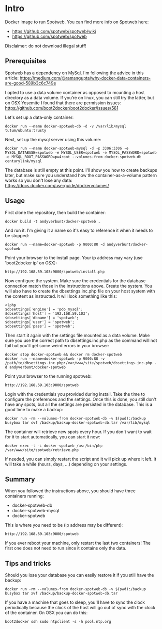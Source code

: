 # Intro

Docker image to run Spotweb. You can find more info on Spotweb here:

* https://github.com/spotweb/spotweb/wiki
* https://github.com/spotweb/spotweb

Disclaimer: do not download illegal stuff!

## Prerequisites

Spotweb has a dependency on MySql. I'm following the advice in this article: https://medium.com/@ramangupta/why-docker-data-containers-are-good-589b3c6c749e

I opted to use a data volume container as opposed to mounting a host directory as a data volume. If you're on linux, you can still try the latter, but on OSX Yosemite I found that there are permission issues: https://github.com/boot2docker/boot2docker/issues/581

Let's set up a data-only container:

    docker run --name docker-spotweb-db -d -v /var/lib/mysql tutum/ubuntu:trusty

Next, set up the mysql server using this volume:

    docker run --name docker-spotweb-mysql -d -p 3306:3306 -e MYSQL_DATABASE=spotweb -e MYSQL_USER=spotweb -e MYSQL_PASSWORD=spotweb -e MYSQL_ROOT_PASSWORD=pw4root --volumes-from docker-spotweb-db centurylink/mysql


The database is still empty at this point. I'll show you how to create backups later, but make sure you understand how the container-as-a-volume pattern works so you don't lose any data: https://docs.docker.com/userguide/dockervolumes/


## Usage

First clone the repository, then build the container:

    docker build -t andyverbunt/docker-spotweb .

And run it. I'm giving it a name so it's easy to reference it when it needs to be stopped:

    docker run --name=docker-spotweb -p 9000:80 -d andyverbunt/docker-spotweb

Point your browser to the install page. Your ip address may vary (use 'boot2docker ip' on OSX):

    http://192.168.59.103:9000/spotweb/install.php

Now configure the system. Make sure the credentials for the database connection match those in the instructions above. Create the system. You will also have to create the dbsettings.inc.php file on your host system with the content as instructed. It will look something like this:

	<?php 
	$dbsettings['engine'] = 'pdo_mysql';
	$dbsettings['host'] = '192.168.59.103';
	$dbsettings['dbname'] = 'spotweb';
	$dbsettings['user'] = 'spotweb';
	$dbsettings['pass'] = 'spotweb';


Then start it again with the settings file mounted as a data volume. Make sure you use the correct path to dbsettings.inc.php as the command will not fail but you'll get some weird errors in your browser:

    docker stop docker-spotweb && docker rm docker-spotweb
    docker run --name=docker-spotweb -p 9000:80 -v /path/to/dbsettings.inc.php:/var/www/site/spotweb/dbsettings.inc.php -d andyverbunt/docker-spotweb

Point your browser to the running spotweb:

    http://192.168.59.103:9000/spotweb

Login with the credentials you provided during install. Take the time to configure the preferences and the settings.
Once this is done, you still don't have any spots, but all the settings are persisted in the database. This is a good time to make a backup:

    docker run -rm --volumes-from docker-spotweb-db -v $(pwd):/backup busybox tar cvf /backup/backup-docker-spotweb-db.tar /var/lib/mysql

The container will retrieve new spots every hour. If you don't want to wait for it to start automatically, you can start it now: 

    docker exec -t -i docker-spotweb /usr/bin/php /var/www/site/spotweb/retrieve.php

If needed, you can simply restart the script and it will pick up where it left. It will take a while (hours, days, ...) depending on your settings.

## Summary

When you followed the instructions above, you should have three containers running:

- docker-spotweb-db
- docker-spotweb-mysql
- docker-spotweb

This is where you need to be (ip address may be different):

    http://192.168.59.103:9000/spotweb

If you ever reboot your machine, only restart the last two containers! The first one does not need to run since it contains only the data.

## Tips and tricks

Should you lose your database you can easily restore it if you still have the backup:

    docker run -rm --volumes-from docker-spotweb-db -v $(pwd):/backup busybox tar xvf /backup/backup-docker-spotweb-db.tar

If you have a machine that goes to sleep, you'll have to sync the clock periodically because the clock of the host will go out of sync with the clock of the container.
On OSX you can do this:

    boot2docker ssh sudo ntpclient -s -h pool.ntp.org

